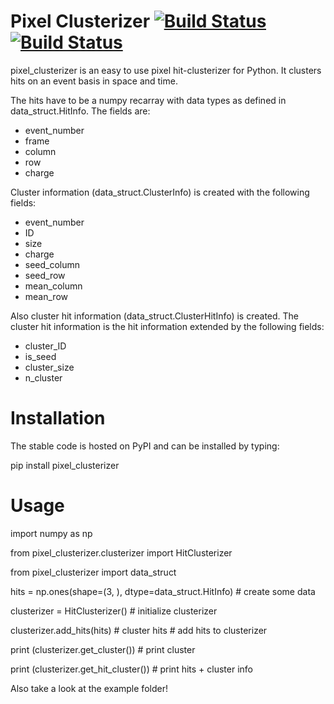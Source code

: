 # Pixel Clusterizer [![Build Status](https://travis-ci.org/SiLab-Bonn/pixel_clusterizer.svg?branch=master)](https://travis-ci.org/SiLab-Bonn/pixel_clusterizer) [![Build Status](https://ci.appveyor.com/api/projects/status/github/SiLab-Bonn/pixel_clusterizer)](https://ci.appveyor.com/project/DavidLP/pixel_clusterizer)

pixel_clusterizer is an easy to use pixel hit-clusterizer for Python. It clusters hits on an event basis in space and time. 

The hits have to be a numpy recarray with data types as defined in data_struct.HitInfo. The fields are:
- event_number
- frame
- column
- row
- charge

Cluster information (data_struct.ClusterInfo) is created with the following fields:
- event_number
- ID
- size
- charge
- seed_column
- seed_row
- mean_column
- mean_row

Also cluster hit information (data_struct.ClusterHitInfo) is created. The cluster hit information is the hit information extended by the following fields:
- cluster_ID
- is_seed
- cluster_size
- n_cluster

# Installation

The stable code is hosted on PyPI and can be installed by typing:

pip install pixel_clusterizer

# Usage

import numpy as np

from pixel_clusterizer.clusterizer import HitClusterizer

from pixel_clusterizer import data_struct

hits = np.ones(shape=(3, ), dtype=data_struct.HitInfo)  # create some data

clusterizer = HitClusterizer()  # initialize clusterizer

clusterizer.add_hits(hits)  # cluster hits  # add hits to clusterizer

print (clusterizer.get_cluster())  # print cluster

print (clusterizer.get_hit_cluster())  # print hits + cluster info

Also take a look at the example folder!

